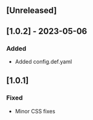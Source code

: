 ## [Unreleased]


## [1.0.2] - 2023-05-06

### Added

- Added config.def.yaml

## [1.0.1]
### Fixed
- Minor CSS fixes